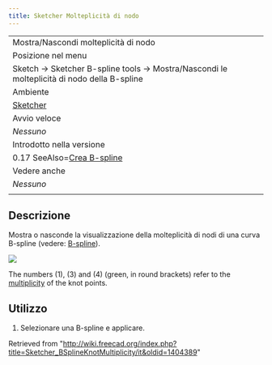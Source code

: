 ```yaml
---
title: Sketcher Molteplicità di nodo
---
```

|  |
| --- |
| Mostra/Nascondi molteplicità di nodo |
| Posizione nel menu |
| Sketch → Sketcher B-spline tools → Mostra/Nascondi le molteplicità di nodo della B-spline |
| Ambiente |
| [Sketcher](/Sketcher_Workbench/it "Sketcher Workbench/it") |
| Avvio veloce |
| *Nessuno* |
| Introdotto nella versione |
| 0.17 SeeAlso=[Crea B-spline](/Sketcher_CompCreateBSpline/it "Sketcher CompCreateBSpline/it") |
| Vedere anche |
| *Nessuno* |
|  |

## Descrizione

Mostra o nasconde la visualizzazione della molteplicità di nodi di una curva B-spline (vedere: [B-spline](https://en.wikipedia.org/wiki/B-spline)).

![](/images/Sketcher_KnotMultiplicity_multiplicity3.png)

The numbers (1), (3) and (4) (green, in round brackets) refer to the [multiplicity](/Sketcher_BSplineIncreaseKnotMultiplicity "Sketcher BSplineIncreaseKnotMultiplicity") of the knot points.

## Utilizzo

1. Selezionare una B-spline e applicare.

Retrieved from "<http://wiki.freecad.org/index.php?title=Sketcher_BSplineKnotMultiplicity/it&oldid=1404389>"